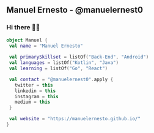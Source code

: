 ## Manuel Ernesto - @manuelernest0
### Hi there 👋🏿


```kotlin
object Manuel {
 val name = "Manuel Ernesto"
 
 val primarySkillset = listOf("Back-End", "Android")
 val languages = listOf("Kotlin", "Java")
 val learning = listOf("Go", "React")

 val contact = "@manuelernest0".apply {
   twitter = this
   linkedin = this
   instagram = this
   medium = this
 }

 val website = "https://manuelernesto.github.io/"
}
```

